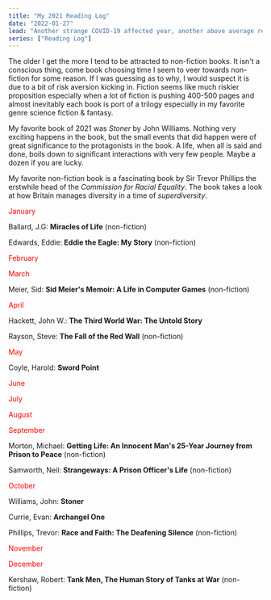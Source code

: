 ```yaml
---
title: "My 2021 Reading Log"
date: "2022-01-27"
lead: "Another strange COVID-19 affected year, another above average reading year. I read a total of 12 books during 2021. Of the 12 books, 8 were non-fiction. Seems to be a bit of a trend I've noticed."
series: ["Reading Log"]
---
```


<!--more-->

The older I get the more I tend to be attracted to non-fiction books. It isn't a conscious thing, come book choosing time I seem to veer towards non-fiction for some reason. If I was guessing as to why, I would suspect it is due to a bit of risk aversion kicking in. Fiction seems like much riskier proposition especially when a lot of fiction is pushing 400-500 pages and almost inevitably each book is port of a trilogy especially in my favorite genre science fiction &amp; fantasy.

My favorite book of 2021 was *Stoner* by John Williams. Nothing very exciting happens in the book, but the small events that did happen were of great significance to the protagonists in the book. A life, when all is said and done, boils down to significant interactions with very few people. Maybe a dozen if you are lucky.

My favorite non-fiction book is a fascinating book by Sir Trevor Phillips the erstwhile head of the *Commission for Racial Equality*. The book takes a look at how Britain manages diversity in a time of *superdiversity*.

<span style="color: #ff0000;">January</span>

Ballard, J.G: **Miracles of Life** (non-fiction)

Edwards, Eddie: **Eddie the Eagle: My Story** (non-fiction)

<span style="color: #ff0000;">February</span>

<span style="color: #ff0000;">March</span>

Meier, Sid: **Sid Meier's Memoir: A Life in Computer Games** (non-fiction)

<span style="color: #ff0000;">April</span>

Hackett, John W.: **The Third World War: The Untold Story**

Rayson, Steve: **The Fall of the Red Wall** (non-fiction)

<span style="color: #ff0000;">May</span>

Coyle, Harold: **Sword Point**

<span style="color: #ff0000;">June</span>

<span style="color: #ff0000;">July</span>

<span style="color: #ff0000;">August</span>

<span style="color: #ff0000;">September</span>

Morton, Michael: **Getting Life: An Innocent Man's 25-Year Journey from Prison to Peace** (non-fiction)

Samworth, Neil: **Strangeways: A Prison Officer's Life** (non-fiction)

<span style="color: #ff0000;">October</span>

Williams, John: **Stoner**

Currie, Evan: **Archangel One**

Phillips, Trevor: **Race and Faith: The Deafening Silence** (non-fiction)

<span style="color: #ff0000;">November</span>

<span style="color: #ff0000;">December</span>

Kershaw, Robert: **Tank Men, The Human Story of Tanks at War** (non-fiction)
